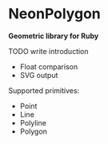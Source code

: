 # NeonPolygon
**Geometric library for Ruby**

TODO write introduction
- Float comparison
- SVG output

Supported primitives:
- Point
- Line
- Polyline
- Polygon